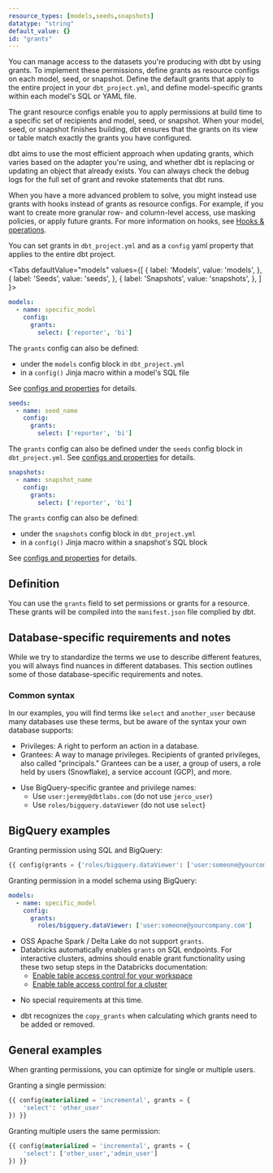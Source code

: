 ```yaml
---
resource_types: [models,seeds,snapshots]
datatype: "string"
default_value: {}
id: "grants"
---
```


<Snippet src="available-prerelease-beta-banner" />

You can manage access to the datasets you're producing with dbt by using grants. To implement these permissions, define grants as resource configs on each model, seed, or snapshot. Define the default grants that apply to the entire project in your `dbt_project.yml`, and define model-specific grants within each model's SQL or YAML file.

The grant resource configs enable you to apply permissions at build time to a specific set of recipients and model, seed, or snapshot. When your model, seed, or snapshot finishes building, dbt ensures that the grants on its view or table match exactly the grants you have configured.

dbt aims to use the most efficient approach when updating grants, which varies based on the adapter you're using, and whether dbt is replacing or updating an object that already exists. You can always check the debug logs for the full set of grant and revoke statements that dbt runs.

When you have a more advanced problem to solve, you might instead use grants with hooks instead of grants as resource configs. For example, if you want to create more granular row- and column-level access, use masking policies, or apply future grants. For more information on hooks, see [Hooks & operations](/building-a-dbt-project/hooks-operations).

You can set grants in `dbt_project.yml` and as a `config` yaml property that applies to the entire dbt project.

<Tabs
  defaultValue="models"
  values={[
    { label: 'Models', value: 'models', },
    { label: 'Seeds', value: 'seeds', },
    { label: 'Snapshots', value: 'snapshots', },
  ]
}>

<TabItem value="models">

<File name='models/schema.yml'>

```yml
models:
  - name: specific_model
    config:
      grants:
        select: ['reporter', 'bi']
```

</File>

The `grants` config can also be defined:

- under the `models` config block in `dbt_project.yml`
- in a `config()` Jinja macro within a model's SQL file

See [configs and properties](configs-and-properties) for details.

</TabItem>

<TabItem value="seeds">

<File name='seeds/schema.yml'>

```yml
seeds:
  - name: seed_name
    config:
      grants:
        select: ['reporter', 'bi']
```

</File>

The `grants` config can also be defined under the `seeds` config block in `dbt_project.yml`. See [configs and properties](configs-and-properties) for details.

</TabItem>

<TabItem value="snapshots">

<File name='snapshots/schema.yml'>

```yml
snapshots:
  - name: snapshot_name
    config:  
      grants:
        select: ['reporter', 'bi']
```

</File>

The `grants` config can also be defined:

- under the `snapshots` config block in `dbt_project.yml`
- in a `config()` Jinja macro within a snapshot's SQL block

See [configs and properties](configs-and-properties) for details.

</TabItem>
</Tabs>

## Definition

You can use the `grants` field to set permissions or grants for a resource. These grants will be compiled into the `manifest.json` file complied by dbt.

## Database-specific requirements and notes

While we try to standardize the terms we use to describe different features, you will always find nuances in different databases. This section outlines some of those database-specific requirements and notes.

### Common syntax 

In our examples, you will find terms like `select` and `another_user` because many databases use these terms, but be aware of the syntax your own database supports:

* Privileges: A right to perform an action in a database.
* Grantees: A way to manage privileges. Recipients of granted privileges, also called "principals." Grantees can be a user, a group of users, a role held by users (Snowflake), a service account (GCP), and more.

<WHCode>

<div warehouse="BigQuery">

- Use BigQuery-specific grantee and privilege names:
  - Use `user:jeremy@dbtlabs.com` (do not use `jerco_user`)
  - Use  `roles/bigquery.dataViewer` (do not use `select`)

<Snippet src="grants-vs-access-to" />

## BigQuery examples

Granting permission using SQL and BigQuery:

```sql
{{ config(grants = {'roles/bigquery.dataViewer': ['user:someone@yourcompany.com']}) }}
```

Granting permission in a model schema using BigQuery:

<File name='models/schema.yml'>

```yml
models:
  - name: specific_model
    config:
      grants:
        roles/bigquery.dataViewer: ['user:someone@yourcompany.com']
```

</File>

</div>

<div warehouse="Databricks">

- OSS Apache Spark / Delta Lake do not support `grants`.
- Databricks automatically enables `grants` on SQL endpoints. For interactive clusters, admins should enable grant functionality using these two setup steps in the Databricks documentation:
  - [Enable table access control for your workspace](https://docs.databricks.com/administration-guide/access-control/table-acl.html)
  - [Enable table access control for a cluster](https://docs.databricks.com/security/access-control/table-acls/table-acl.html)

</div>

<div warehouse="Redshift">

* No special requirements at this time.

</div>

<div warehouse="Snowflake">

* dbt recognizes the `copy_grants` when calculating which grants need to be added or removed.

</div>

</WHCode>

## General examples

When granting permissions, you can optimize for single or multiple users.

Granting a single permission:

```sql
{{ config(materialized = 'incremental', grants = {
    'select': 'other_user'
}) }}

```

Granting multiple users the same permission:

```sql
{{ config(materialized = 'incremental', grants = {
    'select': ['other_user','admin_user']
}) }}

```
